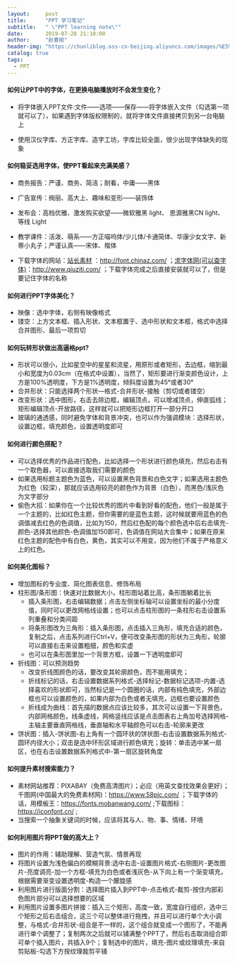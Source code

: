 ```yaml
---
layout:     post
title:      "PPT 学习笔记"
subtitle:   " \"PPT learning note\""
date:       2019-07-28 21:10:00
author:     "赵春丽"
header-img: "https://chunliblog.oss-cn-beijing.aliyuncs.com/images/%E5%94%AF%E7%BE%8E%E5%B8%A6%E5%BF%A7%E9%83%81%E7%9A%84%E5%B0%8F%E5%A5%B3%E7%94%9F.jpg"
catalog: true
tags:
  - PPT
---
```


#### 如何让PPT中的字体，在更换电脑播放时不会发生变化？

   * 将字体嵌入PPT文件:文件——选项——保存——将字体嵌入文件（勾选第一项就可以了），如果遇到字体版权限制的，就将字体文件直接拷贝到另一台电脑上
   
   * 使用汉仪字库、方正字库、造字工坊，字库比较全面，很少出现字体缺失的现象

#### 如何稳妥选用字体，使PPT看起来充满美感？

   * 商务报告：严谨、商务、简洁；耐看，中庸——黑体
   
   * 广告宣传：绚丽、高大上、趣味和变形——装饰体
   
   * 发布会：高档优雅、激发购买欲望——微软雅黑 light、 思源雅黑CN light、等线 Light
   
   * 教学课件：活泼、萌系——方正喵呜体/少儿体/卡通简体、华康少女文字、新蒂小丸子；严谨认真——宋体、楷体
   
   * 下载字体的网站：[站长素材](http://font.chinaz.com/) ：http://font.chinaz.com/ ；[求字体网(可以查字体)](http://www.qiuziti.com/)：http://www.qiuziti.com/ ；下载字体完成之后直接安装就可以了，但是要记住字体的名称
#### 如何进行PPT字体美化？

   * 映像：选中字体，右侧有映像格式
   * 镂空：上方文本框、插入形状、文本框置于、选中形状和文本框，格式中选择合并图形、最后一项剪切   
#### 如何玩转形状做出高逼格ppt?
   * 形状可以很小，比如星空中的星星和流星，用原形或者矩形，去边框，缩到最小和宽度为0.03cm（在格式中设置），当然了，矩形要进行渐变颜色设计，上方是100%透明度，下方是1%透明度，倾斜度设置为45°或者30°
   * 合并形状：只能选择两个形状—格式-合并形状-接触（剪切或者镂空）
   * 改变形状：选中图形，右击去除边框，编辑顶点，可以增减顶点，伸直弧线；矩形编辑顶点-开放路径，这样就可以把矩形边框打开一部分开口
   * 玻璃的通透感，同时避免字体和背景冲突，也可以作为强调模块：选择形状，设置边框，填充颜色，设置透明度即可
#### 如何进行颜色搭配？
   * 可以选择优秀的作品进行配色，比如选择一个形状进行颜色填充，然后右击有一个取色器，可以直接选取我们需要的颜色
   * 如果选用标题主题色为蓝色，可以设置黑色背景和白色文字；如果选用主题色为红色（较深），那就应该选用较亮的颜色作为背景（白色），而黑色/浅灰色为文字部分
   * 偷色大招：如果你在一个比较优秀的图片中看到好看的配色，他们一般是属于一个主题的，比如红色主题，但你需要的是蓝色主题，这时候就要用蓝色的色调值减去红色的色调值，比如为150，然后红色配的每个颜色选中后右击填充-颜色-选择其他颜色-色调值加150即可，色调值在网站大合集中；如果在原来红色主题的配色中有白色，黄色，其实可以不用变，因为他们不属于严格意义上的红色。
#### 如何美化图标？
   * 增加图标的专业度、简化图表信息、修饰布局
   * 柱形图/条形图：快速对比数据大小，柱形图站着比高，条形图躺着比长
      * 插入条形图，右击编辑数据；点击左侧坐标轴可以设置坐标的最小分度值，同时可以更改网格线设置；也可以点击柱形图的一条柱形右击设置系列重叠和分类间距     
      * 将条形图改为三角形：插入条形图，点击插入三角形，填充合适的颜色，复制之后，点击系列进行Ctrl+V，便可改变条形图的形状为三角形，轮廓可以直接右击来设置粗细，颜色和实虚
      * 也可以在条形图里加一个背景方框，设置一下透明度即可
   * 折线图：可以预测趋势
      * 改变折线图颜色的话，要改变其轮廓颜色，而不能用填充；
      * 折线标记的话，右击设置数据系列格式-选择标记-数据标记选项-内置-选择喜欢的形状即可，当然标记是一个圆圈的话，内部有纯色填充，外部边框也可以设置颜色的，如果内部为白色或者无填充，边框也要设置颜色
      * 折线成为曲线：首先描的数据点应该比较多，其次可以设置一下背景色，内部网格颜色，线条虚线，网格竖线应该是点击图表右上角加号选择网格-主轴主要垂直网格线，垂直轴和水平轴颜色可以右击-轮廓来更改
   * 饼状图：插入-饼状图-右上角有一个圆环状的饼状图-右击设置数据系列格式-圆环内径大小；双击是选中环形区域进行颜色填充；旋转：单击选中某一扇区，也在右击设置数据系列格式中-第一扇区旋转角度
#### 如何提升素材搜索能力？
   * 素材网站推荐：PIXABAY（免费高清图片）；必应（用英文查找效果会更好）；千图网(中国最大的免费素材网)：https://www.58pic.com/ ；下载字体的话，用模板王：https://fonts.mobanwang.com/ ;下载图标：https://iconfont.cn/ ;
   * 当搜索一个抽象关键词的时候，应该将其与人、物、事、情绪、环境
#### 如何利用图片将PPT做的高大上？
   * 图片的作用：辅助理解、营造气氛、情景再现
   * 将图片设置为浅色偏白的模糊背景:选中右击-设置图片格式-右侧图片-更改图片-亮度调亮-加一个方框-填充为白色或者浅灰色-从下向上有一个渐变填充，根据需要渐变设置透明度-构造一个朦胧感
   * 利用图片进行版面分割：选择图片插入到PPT中-点击格式-裁剪-按住内部彩色图片部分可以选择想要的区域
   * 利用图片设置多图片拼接：插入三个矩形，高度一致，宽度自行组织，选中三个矩形之后右击组合，这三个可以整体进行拖拽，并且可以进行单个大小调整，与格式-合并形状-组合是不一样的，这个组合就变成一个图形了，不能再进行单个调整了；复制两次之后就可以铺满整个PPT了，然后右击取消组合即可单个插入图片，共插入9个；复制选中的图片，填充-图片或纹理填充-来自剪贴板-勾选下方按纹理裁剪平铺
   
